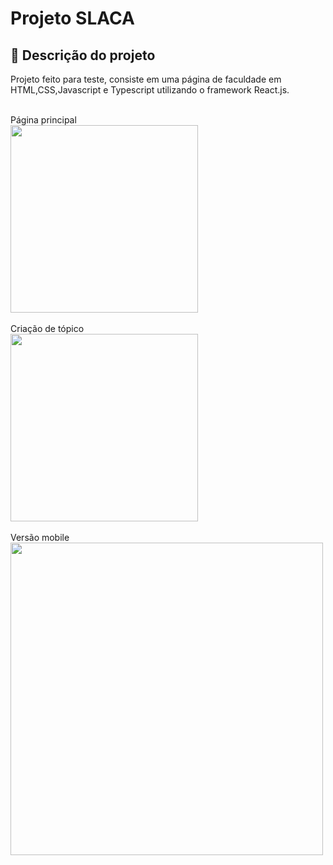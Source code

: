 # Projeto SLACA

## 🚀 Descrição do projeto

Projeto feito para teste, consiste em uma página de faculdade
em HTML,CSS,Javascript e Typescript utilizando o framework React.js.
<br>



<br>
Página principal <br>
<img height="300px" src="https://i.imgur.com/GKbOHBJ.png"> <br>
<br>
Criação de tópico <br>
<img height="300px" src="https://i.imgur.com/f8lZTFd.png"> <br>
<br>
Versão mobile <br>
<img height="500px" src="https://i.imgur.com/LtuMgWq.png">
